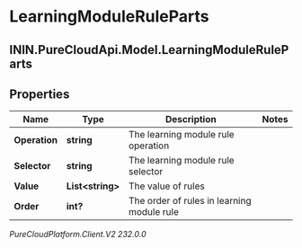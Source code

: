 # LearningModuleRuleParts

## ININ.PureCloudApi.Model.LearningModuleRuleParts

## Properties

|Name | Type | Description | Notes|
|------------ | ------------- | ------------- | -------------|
| **Operation** | **string** | The learning module rule operation | |
| **Selector** | **string** | The learning module rule selector | |
| **Value** | **List&lt;string&gt;** | The value of rules | |
| **Order** | **int?** | The order of rules in learning module rule | |



_PureCloudPlatform.Client.V2 232.0.0_
